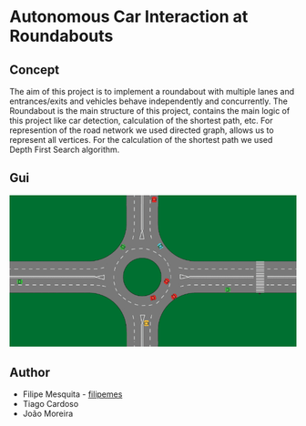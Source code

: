 # Autonomous Car Interaction at Roundabouts

## Concept

The aim of this project is to implement a roundabout with multiple lanes and entrances/exits and vehicles behave independently and concurrently.
The Roundabout is the main structure of this project, contains the main logic of this project like car detection,  calculation of the shortest path, etc. For represention of the road network we used directed graph, allows us to represent all vertices. For the calculation of the shortest path we used Depth First Search algorithm.

## Gui

![Roundabout](screenshots/roundabout.gif)

## Author

* Filipe Mesquita - [filipemes](https://github.com/filipemes)
* Tiago Cardoso
* João Moreira

